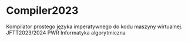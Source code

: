 # Compiler2023
Kompilator prostego języka imperatywnego do kodu maszyny wirtualnej. JFTT2023/2024 PWR Informatyka algorytmiczna 
